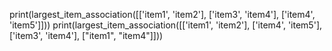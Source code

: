 
print(largest_item_association([['item1', 'item2'], ['item3', 'item4'], ['item4', 'item5']]))
print(largest_item_association([['item1', 'item2'], ['item4', 'item5'], ['item3', 'item4'], ["item1", "item4"]]))
